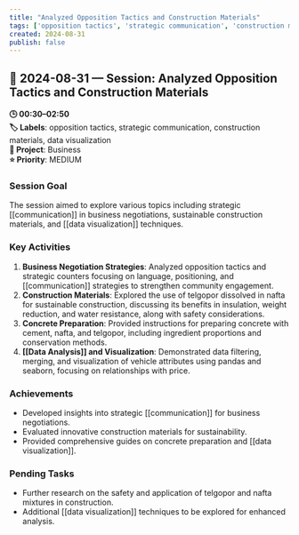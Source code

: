 ```yaml
---
title: "Analyzed Opposition Tactics and Construction Materials"
tags: ['opposition tactics', 'strategic communication', 'construction materials', 'data visualization']
created: 2024-08-31
publish: false
---
```


## 📅 2024-08-31 — Session: Analyzed Opposition Tactics and Construction Materials

**🕒 00:30–02:50**  
**🏷️ Labels**: opposition tactics, strategic communication, construction materials, data visualization  
**📂 Project**: Business  
**⭐ Priority**: MEDIUM  


### Session Goal
The session aimed to explore various topics including strategic [[communication]] in business negotiations, sustainable construction materials, and [[data visualization]] techniques.

### Key Activities
1. **Business Negotiation Strategies**: Analyzed opposition tactics and strategic counters focusing on language, positioning, and [[communication]] strategies to strengthen community engagement.
2. **Construction Materials**: Explored the use of telgopor dissolved in nafta for sustainable construction, discussing its benefits in insulation, weight reduction, and water resistance, along with safety considerations.
3. **Concrete Preparation**: Provided instructions for preparing concrete with cement, nafta, and telgopor, including ingredient proportions and conservation methods.
4. **[[Data Analysis]] and Visualization**: Demonstrated data filtering, merging, and visualization of vehicle attributes using pandas and seaborn, focusing on relationships with price.

### Achievements
- Developed insights into strategic [[communication]] for business negotiations.
- Evaluated innovative construction materials for sustainability.
- Provided comprehensive guides on concrete preparation and [[data visualization]].

### Pending Tasks
- Further research on the safety and application of telgopor and nafta mixtures in construction.
- Additional [[data visualization]] techniques to be explored for enhanced analysis.
